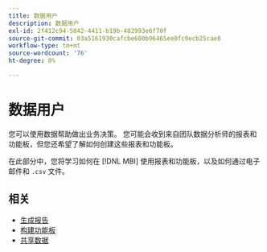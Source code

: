 ```yaml
---
title: 数据用户
description: 数据用户
exl-id: 2f412c94-5042-4411-b19b-482993e6f70f
source-git-commit: 03a5161930cafcbe600b96465ee0fc0ecb25cae8
workflow-type: tm+mt
source-wordcount: '76'
ht-degree: 0%

---
```


# 数据用户

您可以使用数据帮助做出业务决策。 您可能会收到来自团队数据分析师的报表和功能板，但您还希望了解如何创建这些报表和功能板。

在此部分中，您将学习如何在 [!DNL MBI] 使用报表和功能板，以及如何通过电子邮件和 `.csv` 文件。

## 相关

* [生成报告](../mbi/data-user/reports/rpt-fundamentals.md)
* [构建功能板](../mbi/data-user/dashboards/ess-dashboards.md)
* [共享数据](../mbi/data-user/export-data/share-data.md)
